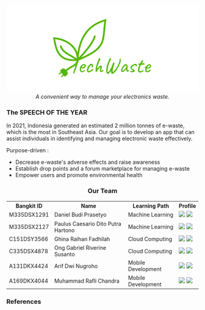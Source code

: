 <!-- # TechWaste
| ![logo men](https://media.discordapp.net/attachments/1023598916857499680/1114516345367842846/Group_40.png) |"A convenient way to manage your electronics waste."|
|--|--| -->

<div align="center">
  <img src="https://github.com/TechWas/machine-learning-preview/blob/main/image/logo_green.png"><br>
  <i>A convenient way to manage your electronics waste.</i>
</div>

<!-- ### THE PORTAL
[Link to...](https://github.com/)  
[Link to...](https://github.com/)  
[Link to...](https://github.com/)  
[Link to...](https://github.com/) -->

<!-- # About Us
TechWas is a student-led organization dedicated to enhancing the management of e-waste disposals and increasing awareness of electronic waste. Our team of six members, divided into machine learning, cloud computing, and mobile development divisions, has developed an app to achieve our goal. -->

### The SPEECH OF THE YEAR
In 2021, Indonesia generated an estimated 2 million tonnes of e-waste, which is the most in Southeast Asia. Our goal is to develop an app that can assist individuals in identifying and managing electronic waste effectively.  
  
  Purpose-driven :
- Decrease e-waste's adverse effects and raise awareness  
- Establish drop points and a forum marketplace for managing e-waste  
- Empower users and promote environmental health

<div align="center">
  <h3>Our Team</h3>
  <table align="center">
    <tr>
      <th>Bangkit ID</th>
      <th>Name</th>
      <th>Learning Path</th>
      <th>Profile</th>
    </tr>
    <tr>
      <td>M335DSX1291</td>
      <td>Daniel Budi Prasetyo</td>
      <td>Machine Learning</td>
      <td>
        <a href="https://github.com/danielprasetyo7952"><img src="https://img.shields.io/badge/github-121013?style=for-the-badge&logo=github&logoColor=white"></a>
        <a href="https://www.linkedin.com/in/daniel-budi-prasetyo-333a82223/"><img src="https://img.shields.io/badge/linkedin-%230077B5.svg?style=for-the-badge&logo=linkedin&logoColor=white"></a>
      </td>
    </tr>
    <tr>
      <td>M335DSX2127</td>
      <td>Paulus Caesario Dito Putra Hartono</td>
      <td>Machine Learning</td>
      <td>
        <a href="https://github.com/caesariodito"><img src="https://img.shields.io/badge/github-121013?style=for-the-badge&logo=github&logoColor=white"></a>
        <a href="https://www.linkedin.com/in/caesariodito/"><img src="https://img.shields.io/badge/linkedin-%230077B5.svg?style=for-the-badge&logo=linkedin&logoColor=white"></a>
      </td>
    </tr>
    <tr>
      <td>C151DSY3566</td>
      <td>Ghina Raihan Fadhilah</td>
      <td>Cloud Computing</td>
      <td>
        <a href="https://github.com/ghinaraihan"><img src="https://img.shields.io/badge/github-121013?style=for-the-badge&logo=github&logoColor=white"></a>
        <a href="https://www.linkedin.com/in/ghina-raihan1331/"><img src="https://img.shields.io/badge/linkedin-%230077B5.svg?style=for-the-badge&logo=linkedin&logoColor=white"></a>
      </td>
    </tr>
    <tr>
      <td>C335DSX4878</td>
      <td>Ong Gabriel Riverine Susanto</td>
      <td>Cloud Computing</td>
      <td>
        <a href="https://github.com/Riveong"><img src="https://img.shields.io/badge/github-121013?style=for-the-badge&logo=github&logoColor=white"></a>
        <a href="https://www.linkedin.com/in/ong-gabriel-riverine-susanto-8994b2266/"><img src="https://img.shields.io/badge/linkedin-%230077B5.svg?style=for-the-badge&logo=linkedin&logoColor=white"></a>
      </td>
    </tr>
    <tr>
      <td>A131DKX4424</td>
      <td>Arif Dwi Nugroho</td>
      <td>Mobile Development</td>
      <td>
        <a href="https://github.com/ardwiinoo"><img src="https://img.shields.io/badge/github-121013?style=for-the-badge&logo=github&logoColor=white"></a>
        <a href="https://www.linkedin.com/in/arif-dwi-nugroho-596a951b2/"><img src="https://img.shields.io/badge/linkedin-%230077B5.svg?style=for-the-badge&logo=linkedin&logoColor=white"></a>
      </td>
    </tr>
    <tr>
      <td>A169DKX4044</td>
      <td>Muhammad Rafli Chandra</td>
      <td>Mobile Development</td>
      <td>
        <a href="https://github.com/ZhahranyC"><img src="https://img.shields.io/badge/github-121013?style=for-the-badge&logo=github&logoColor=white"></a>
        <a href="https://www.linkedin.com/in/chandra-rafli-665a18271/"><img src="https://img.shields.io/badge/linkedin-%230077B5.svg?style=for-the-badge&logo=linkedin&logoColor=white"></a>
      </td>
    </tr>
  </table>
</div>

<!-- ### TBA -->

### References
